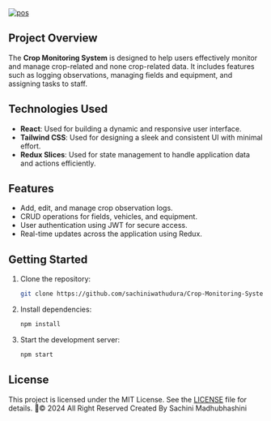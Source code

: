<a href="https://git.io/typing-svg">
  <img src="https://readme-typing-svg.herokuapp.com?font=Fira+Code&weight=400&size=35&pause=1000&center=true&vCenter=true&color=D8BFD8&width=835&height=70&lines=Crop+Monitoring+System+Frontend+React" alt="pos" />
</a>

## Project Overview
The **Crop Monitoring System** is designed to help users effectively monitor and manage crop-related and none crop-related data. It includes features such as logging observations, managing fields and equipment, and assigning tasks to staff.

## Technologies Used
- **React**: Used for building a dynamic and responsive user interface.
- **Tailwind CSS**: Used for designing a sleek and consistent UI with minimal effort.
- **Redux Slices**: Used for state management to handle application data and actions efficiently.

## Features
- Add, edit, and manage crop observation logs.
- CRUD operations for fields, vehicles, and equipment.
- User authentication using JWT for secure access.
- Real-time updates across the application using Redux.

## Getting Started
1. Clone the repository:
   ```bash
   git clone https://github.com/sachiniwathudura/Crop-Monitoring-System-Frontend-React
   ```
2. Install dependencies:
   ```bash
   npm install
   ```
3. Start the development server:
   ```bash
   npm start
   ```

## License
This project is licensed under the MIT License. See the [LICENSE](LICENSE) file for details.
🦇© 2024 All Right Reserved Created By Sachini Madhubhashini